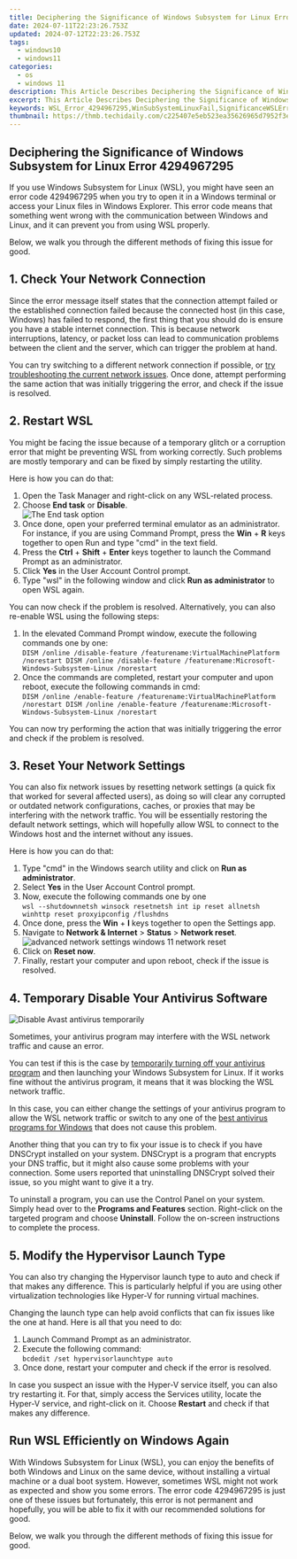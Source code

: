 ```yaml
---
title: Deciphering the Significance of Windows Subsystem for Linux Error 4294967295
date: 2024-07-11T22:23:26.753Z
updated: 2024-07-12T22:23:26.753Z
tags:
  - windows10
  - windows11
categories:
  - os
  - windows 11
description: This Article Describes Deciphering the Significance of Windows Subsystem for Linux Error 4294967295
excerpt: This Article Describes Deciphering the Significance of Windows Subsystem for Linux Error 4294967295
keywords: WSL_Error_4294967295,WinSubSystemLinuxFail,SignificanceWSLErr,LinuxError4295WSL,DecodeWSLError,UnderstandingWSL4295,WSL_FatalErrorDecoding
thumbnail: https://thmb.techidaily.com/c225407e5eb523ea35626965d7952f3e8eff461a435028604a3c634507f598f5.png
---
```


## Deciphering the Significance of Windows Subsystem for Linux Error 4294967295

 If you use Windows Subsystem for Linux (WSL), you might have seen an error code 4294967295 when you try to open it in a Windows terminal or access your Linux files in Windows Explorer. This error code means that something went wrong with the communication between Windows and Linux, and it can prevent you from using WSL properly.

 Below, we walk you through the different methods of fixing this issue for good.

## 1\. Check Your Network Connection

 Since the error message itself states that the connection attempt failed or the established connection failed because the connected host (in this case, Windows) has failed to respond, the first thing that you should do is ensure you have a stable internet connection. This is because network interruptions, latency, or packet loss can lead to communication problems between the client and the server, which can trigger the problem at hand.

 You can try switching to a different network connection if possible, or [try troubleshooting the current network issues](https://www.makeuseof.com/common-network-errors-how-to-fix/). Once done, attempt performing the same action that was initially triggering the error, and check if the issue is resolved.

## 2\. Restart WSL

 You might be facing the issue because of a temporary glitch or a corruption error that might be preventing WSL from working correctly. Such problems are mostly temporary and can be fixed by simply restarting the utility.

 Here is how you can do that:

1. Open the Task Manager and right-click on any WSL-related process.
2. Choose **End task** or **Disable**.  
![The End task option](https://static1.makeuseofimages.com/wordpress/wp-content/uploads/2023/08/the-end-task-option.jpg)
3. Once done, open your preferred terminal emulator as an administrator. For instance, if you are using Command Prompt, press the **Win** \+ **R** keys together to open Run and type "cmd" in the text field.
4. Press the **Ctrl** \+ **Shift** \+ **Enter** keys together to launch the Command Prompt as an administrator.
5. Click **Yes** in the User Account Control prompt.
6. Type "wsl" in the following window and click **Run as administrator** to open WSL again.

 You can now check if the problem is resolved. Alternatively, you can also re-enable WSL using the following steps:

1. In the elevated Command Prompt window, execute the following commands one by one:  
`DISM /online /disable-feature /featurename:VirtualMachinePlatform /norestart DISM /online /disable-feature /featurename:Microsoft-Windows-Subsystem-Linux /norestart`
2. Once the commands are completed, restart your computer and upon reboot, execute the following commands in cmd:  
`​​​​​​​DISM /online /enable-feature /featurename:VirtualMachinePlatform /norestart DISM /online /enable-feature /featurename:Microsoft-Windows-Subsystem-Linux /norestart`

 You can now try performing the action that was initially triggering the error and check if the problem is resolved.

## 3\. Reset Your Network Settings

 You can also fix network issues by resetting network settings (a quick fix that worked for several affected users), as doing so will clear any corrupted or outdated network configurations, caches, or proxies that may be interfering with the network traffic. You will be essentially restoring the default network settings, which will hopefully allow WSL to connect to the Windows host and the internet without any issues.

 Here is how you can do that:

1. Type "cmd" in the Windows search utility and click on **Run as administrator**.
2. Select **Yes** in the User Account Control prompt.
3. Now, execute the following commands one by one  
`​​​​​​​​​​​​​​wsl --shutdownnetsh winsock resetnetsh int ip reset allnetsh winhttp reset proxyipconfig /flushdns`
4. Once done, press the **Win** \+ **I** keys together to open the Settings app.
5. Navigate to **Network & Internet** \> **Status** \> **Network reset**.  
![advanced network settings windows 11 network reset](https://static1.makeuseofimages.com/wordpress/wp-content/uploads/2023/01/advanced-network-settings-windows-11-network-reset.jpg)
6. Click on **Reset now**.
7. Finally, restart your computer and upon reboot, check if the issue is resolved.

## 4\. Temporary Disable Your Antivirus Software

![Disable Avast antivirus temporarily](https://static1.makeuseofimages.com/wordpress/wp-content/uploads/2022/07/disable-avast.jpg)

 Sometimes, your antivirus program may interfere with the WSL network traffic and cause an error.

 You can test if this is the case by [temporarily turning off your antivirus program](https://www.makeuseof.com/cant-enable-windows-firewall/) and then launching your Windows Subsystem for Linux. If it works fine without the antivirus program, it means that it was blocking the WSL network traffic.

 In this case, you can either change the settings of your antivirus program to allow the WSL network traffic or switch to any one of the [best antivirus programs for Windows](https://www.makeuseof.com/tag/best-antivirus-for-windows-10/) that does not cause this problem.

 Another thing that you can try to fix your issue is to check if you have DNSCrypt installed on your system. DNSCrypt is a program that encrypts your DNS traffic, but it might also cause some problems with your connection. Some users reported that uninstalling DNSCrypt solved their issue, so you might want to give it a try.

 To uninstall a program, you can use the Control Panel on your system. Simply head over to the **Programs and Features** section. Right-click on the targeted program and choose **Uninstall**. Follow the on-screen instructions to complete the process.

## 5\. Modify the Hypervisor Launch Type

 You can also try changing the Hypervisor launch type to auto and check if that makes any difference. This is particularly helpful if you are using other virtualization technologies like Hyper-V for running virtual machines.

 Changing the launch type can help avoid conflicts that can fix issues like the one at hand. Here is all that you need to do:

1. Launch Command Prompt as an administrator.
2. Execute the following command:  
`​​​​​​​​​​​​​​bcdedit /set hypervisorlaunchtype auto`
3. Once done, restart your computer and check if the error is resolved.

 In case you suspect an issue with the Hyper-V service itself, you can also try restarting it. For that, simply access the Services utility, locate the Hyper-V service, and right-click on it. Choose **Restart** and check if that makes any difference.

## Run WSL Efficiently on Windows Again

 With Windows Subsystem for Linux (WSL), you can enjoy the benefits of both Windows and Linux on the same device, without installing a virtual machine or a dual boot system. However, sometimes WSL might not work as expected and show you some errors. The error code 4294967295 is just one of these issues but fortunately, this error is not permanent and hopefully, you will be able to fix it with our recommended solutions for good.

 Below, we walk you through the different methods of fixing this issue for good.



<ins class="adsbygoogle"
      style="display:block"
      data-ad-client="ca-pub-7571918770474297"
      data-ad-slot="8358498916"
      data-ad-format="auto"
      data-full-width-responsive="true"></ins>